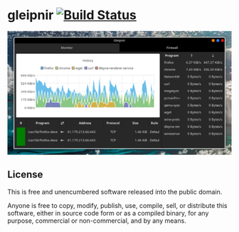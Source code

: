 # gleipnir [![Build Status](https://travis-ci.com/iovxw/gleipnir.svg?branch=master)](https://travis-ci.com/iovxw/gleipnir)

![screenshot](screenshot.png)

## License

This is free and unencumbered software released into the public domain.

Anyone is free to copy, modify, publish, use, compile, sell, or distribute this software, either in source code form or as a compiled binary, for any purpose, commercial or non-commercial, and by any means.
